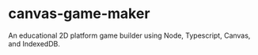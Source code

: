 # canvas-game-maker
An educational 2D platform game builder using Node, Typescript, Canvas, and IndexedDB.
